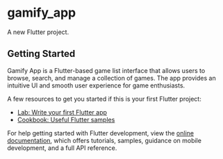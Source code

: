 # gamify_app

A new Flutter project.

## Getting Started

Gamify App is a Flutter-based game list interface that allows users to browse, search, and manage a collection of games. The app provides an intuitive UI and smooth user experience for game enthusiasts.

A few resources to get you started if this is your first Flutter project:

- [Lab: Write your first Flutter app](https://docs.flutter.dev/get-started/codelab)
- [Cookbook: Useful Flutter samples](https://docs.flutter.dev/cookbook)

For help getting started with Flutter development, view the
[online documentation](https://docs.flutter.dev/), which offers tutorials,
samples, guidance on mobile development, and a full API reference.
